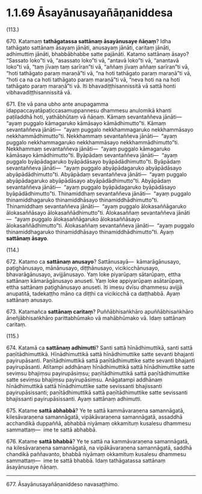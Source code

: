 # 1.1.69 Āsayānusayañāṇaniddesa

(113.)

670\. Katamaṃ **tathāgatassa sattānaṃ āsayānusaye ñāṇaṃ**? Idha tathāgato sattānaṃ āsayaṃ jānāti, anusayaṃ jānāti, caritaṃ jānāti, adhimuttiṃ jānāti, bhabbābhabbe satte pajānāti. Katamo sattānaṃ āsayo? “Sassato loko”ti vā, “asassato loko”ti vā, “antavā loko”ti vā, “anantavā loko”ti vā, “taṃ jīvaṃ taṃ sarīran”ti vā, “aññaṃ jīvaṃ aññaṃ sarīran”ti vā, “hoti tathāgato paraṃ maraṇā”ti vā, “na hoti tathāgato paraṃ maraṇā”ti vā, “hoti ca na ca hoti tathāgato paraṃ maraṇā”ti vā, “neva hoti na na hoti tathāgato paraṃ maraṇā”ti vā. Iti bhavadiṭṭhisannissitā vā sattā honti vibhavadiṭṭhisannissitā vā.

671\. Ete vā pana ubho ante anupagamma idappaccayatāpaṭiccasamuppannesu dhammesu anulomikā khanti paṭiladdhā hoti, yathābhūtaṃ vā ñāṇaṃ. Kāmaṃ sevantaññeva jānāti—  “ayaṃ puggalo kāmagaruko kāmāsayo kāmādhimutto”ti. Kāmaṃ sevantaññeva jānāti—  “ayaṃ puggalo nekkhammagaruko nekkhammāsayo nekkhammādhimutto”ti. Nekkhammaṃ sevantaññeva jānāti—  “ayaṃ puggalo nekkhammagaruko nekkhammāsayo nekkhammādhimutto”ti. Nekkhammaṃ sevantaññeva jānāti—  “ayaṃ puggalo kāmagaruko kāmāsayo kāmādhimutto”ti. Byāpādaṃ sevantaññeva jānāti—  “ayaṃ puggalo byāpādagaruko byāpādāsayo byāpādādhimutto”ti. Byāpādaṃ sevantaññeva jānāti—  “ayaṃ puggalo abyāpādagaruko abyāpādāsayo abyāpādādhimutto”ti. Abyāpādaṃ sevantaññeva jānāti—  “ayaṃ puggalo abyāpādagaruko abyāpādāsayo abyāpādādhimutto”ti. Abyāpādaṃ sevantaññeva jānāti—  “ayaṃ puggalo byāpādagaruko byāpādāsayo byāpādādhimutto”ti. Thinamiddhaṃ sevantaññeva jānāti—  “ayaṃ puggalo thinamiddhagaruko thinamiddhāsayo thinamiddhādhimutto”ti. Thinamiddhaṃ sevantaññeva jānāti—  “ayaṃ puggalo ālokasaññāgaruko ālokasaññāsayo ālokasaññādhimutto”ti. Ālokasaññaṃ sevantaññeva jānāti—  “ayaṃ puggalo ālokasaññāgaruko ālokasaññāsayo ālokasaññādhimutto”ti. Ālokasaññaṃ sevantaññeva jānāti—  “ayaṃ puggalo thinamiddhagaruko thinamiddhāsayo thinamiddhādhimutto”ti. Ayaṃ **sattānaṃ āsayo**.

(114.)

672\. Katamo ca **sattānaṃ anusayo**? Sattānusayā—  kāmarāgānusayo, paṭighānusayo, mānānusayo, diṭṭhānusayo, vicikicchānusayo, bhavarāgānusayo, avijjānusayo. Yaṃ loke piyarūpaṃ sātarūpaṃ, ettha sattānaṃ kāmarāgānusayo anuseti. Yaṃ loke appiyarūpaṃ asātarūpaṃ, ettha sattānaṃ paṭighānusayo anuseti. Iti imesu dvīsu dhammesu avijjā anupatitā, tadekaṭṭho māno ca diṭṭhi ca vicikicchā ca daṭṭhabbā. Ayaṃ sattānaṃ anusayo.

673\. Katamañca **sattānaṃ caritaṃ**? Puññābhisaṅkhāro apuññābhisaṅkhāro āneñjābhisaṅkhāro parittabhūmako vā mahābhūmako vā. Idaṃ sattānaṃ caritaṃ.

(115.)

674\. Katamā ca **sattānaṃ adhimutti**? Santi sattā hīnādhimuttikā, santi sattā paṇītādhimuttikā. Hīnādhimuttikā sattā hīnādhimuttike satte sevanti bhajanti payirupāsanti. Paṇītādhimuttikā sattā paṇītādhimuttike satte sevanti bhajanti payirupāsanti. Atītampi addhānaṃ hīnādhimuttikā sattā hīnādhimuttike satte seviṃsu bhajiṃsu payirupāsiṃsu; paṇītādhimuttikā sattā paṇītādhimuttike satte seviṃsu bhajiṃsu payirupāsiṃsu. Anāgatampi addhānaṃ hīnādhimuttikā sattā hīnādhimuttike satte sevissanti bhajissanti payirupāsissanti; paṇītādhimuttikā sattā paṇītādhimuttike satte sevissanti bhajissanti payirupāsissanti. Ayaṃ sattānaṃ adhimutti.

675\. Katame **sattā abhabbā**? Ye te sattā kammāvaraṇena samannāgatā, kilesāvaraṇena samannāgatā, vipākāvaraṇena samannāgatā, assaddhā acchandikā duppaññā, abhabbā niyāmaṃ okkamituṃ kusalesu dhammesu sammattaṃ—  ime te sattā abhabbā.

676\. Katame **sattā bhabbā**? Ye te sattā na kammāvaraṇena samannāgatā, na kilesāvaraṇena samannāgatā, na vipākāvaraṇena samannāgatā, saddhā chandikā paññavanto, bhabbā niyāmaṃ okkamituṃ kusalesu dhammesu sammattaṃ—  ime te sattā bhabbā. Idaṃ tathāgatassa sattānaṃ āsayānusaye ñāṇaṃ.

---

677\. Āsayānusayañāṇaniddeso navasaṭṭhimo.
